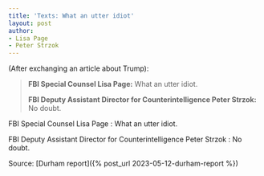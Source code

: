 ```yaml
---
title: 'Texts: What an utter idiot'
layout: post
author:
- Lisa Page
- Peter Strzok
---
```


(After exchanging an article about Trump):

> **FBI Special Counsel Lisa Page:** What an utter idiot.
>
> **FBI Deputy Assistant Director for Counterintelligence Peter Strzok:** No doubt.

FBI Special Counsel Lisa Page
: What an utter idiot.

FBI Deputy Assistant Director for Counterintelligence Peter Strzok
: No doubt.

Source: [Durham report]({% post_url 2023-05-12-durham-report %})
